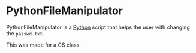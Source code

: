 # PythonFileManipulator

PythonFileManipulator is a [Python](https://www.python.org/) script that helps the user with changing the ```passwd.txt```.

This was made for a CS class.

